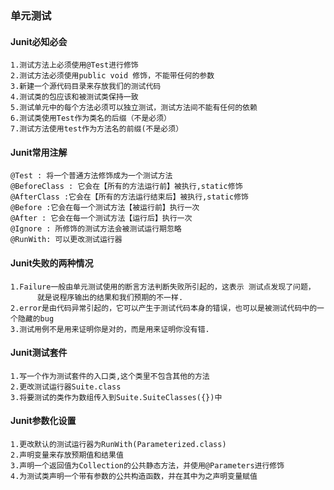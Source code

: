### 单元测试

#### Junit必知必会
	1.测试方法上必须使用@Test进行修饰 
	2.测试方法必须使用public void 修饰，不能带任何的参数
	3.新建一个源代码目录来存放我们的测试代码 
	4.测试类的包应该和被测试类保持一致 
	5.测试单元中的每个方法必须可以独立测试，测试方法间不能有任何的依赖 
	6.测试类使用Test作为类名的后缀（不是必须）
	7.测试方法使用test作为方法名的前缀(不是必须）
	
#### Junit常用注解
	@Test : 将一个普通方法修饰成为一个测试方法 
	@BeforeClass : 它会在【所有的方法运行前】被执行,static修饰 
	@AfterClass :它会在【所有的方法运行结束后】被执行,static修饰
	@Before :它会在每一个测试方法【被运行前】执行一次
	@After : 它会在每一个测试方法【运行后】执行一次
	@Ignore : 所修饰的测试方法会被测试运行期忽略
	@RunWith: 可以更改测试运行器	
	
#### Junit失败的两种情况
	1.Failure一般由单元测试使用的断言方法判断失败所引起的，这表示 测试点发现了问题，
	      就是说程序输出的结果和我们预期的不一样.
	2.error是由代码异常引起的，它可以产生于测试代码本身的错误，也可以是被测试代码中的一个隐藏的bug
	3.测试用例不是用来证明你是对的，而是用来证明你没有错. 

#### Junit测试套件
	1.写一个作为测试套件的入口类,这个类里不包含其他的方法 
	2.更改测试运行器Suite.class  
	3.将要测试的类作为数组传入到Suite.SuiteClasses({})中

#### Junit参数化设置
	1.更改默认的测试运行器为RunWith(Parameterized.class) 
	2.声明变量来存放预期值和结果值 
	3.声明一个返回值为Collection的公共静态方法，并使用@Parameters进行修饰 
	4.为测试类声明一个带有参数的公共构造函数，并在其中为之声明变量赋值